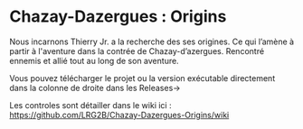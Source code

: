 # Chazay-Dazergues : Origins
Nous incarnons Thierry Jr. a la recherche des ses origines. Ce qui l’amène à partir à l'aventure dans la contrée de Chazay-d’azergues. Rencontré ennemis et allié tout au long de  son aventure.

Vous pouvez télécharger le projet ou la version exécutable directement dans la colonne de droite dans les Releases->
                                                                                                           

Les controles sont détailler dans le wiki ici : https://github.com/LRG2B/Chazay-Dazergues-Origins/wiki
